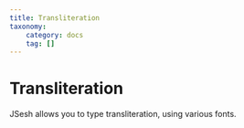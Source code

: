 ```yaml
---
title: Transliteration
taxonomy:
    category: docs
    tag: []
---
```


# Transliteration

JSesh allows you to type transliteration, using various fonts.
